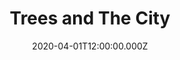 ---
date: "2020-04-01T12:00:00.000Z"
season: 1
episode: 8
youtube_id: WWBEf5rGb0w
duration: 13
title: "Trees and The City"
---